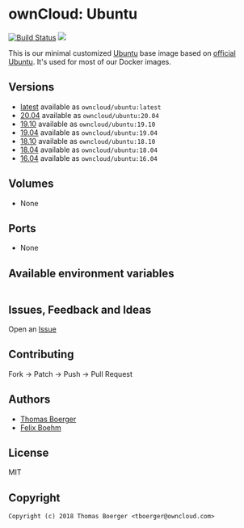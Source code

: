 # ownCloud: Ubuntu

[![Build Status](https://cloud.drone.io/api/badges/owncloud-docker/ubuntu/status.svg)](https://cloud.drone.io/owncloud-docker/ubuntu)
[![](https://images.microbadger.com/badges/image/owncloud/ubuntu:latest.svg)](https://microbadger.com/images/owncloud/ubuntu:latest "Get your own image badge on microbadger.com")

This is our minimal customized [Ubuntu](http://www.ubuntu.com/) base image based on [official Ubuntu](https://registry.hub.docker.com/_/ubuntu/). It's used for most of our Docker images.

## Versions

* [latest](./latest) available as `owncloud/ubuntu:latest`
* [20.04](./v20.04) available as `owncloud/ubuntu:20.04`
* [19.10](./v19.10) available as `owncloud/ubuntu:19.10`
* [19.04](./v19.04) available as `owncloud/ubuntu:19.04`
* [18.10](./v18.10) available as `owncloud/ubuntu:18.10`
* [18.04](./v18.04) available as `owncloud/ubuntu:18.04`
* [16.04](./v16.04) available as `owncloud/ubuntu:16.04`

## Volumes

* None

## Ports

* None

## Available environment variables

```

```

## Issues, Feedback and Ideas

Open an [Issue](https://github.com/owncloud-docker/ubuntu/issues)

## Contributing

Fork -> Patch -> Push -> Pull Request

## Authors

* [Thomas Boerger](https://github.com/tboerger)
* [Felix Boehm](https://github.com/felixboehm)

## License

MIT

## Copyright

```
Copyright (c) 2018 Thomas Boerger <tboerger@owncloud.com>
```
